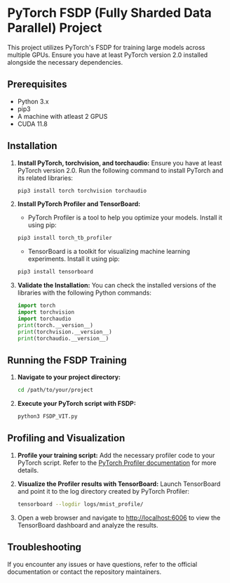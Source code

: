 # PyTorch FSDP (Fully Sharded Data Parallel) Project

This project utilizes PyTorch's FSDP for training large models across multiple GPUs. Ensure you have at least PyTorch version 2.0 installed alongside the necessary dependencies.

## Prerequisites

- Python 3.x
- pip3
- A machine with atleast 2 GPUS
- CUDA 11.8

## Installation

1. **Install PyTorch, torchvision, and torchaudio:**
   Ensure you have at least PyTorch version 2.0. Run the following command to install PyTorch and its related libraries:
    ```bash
    pip3 install torch torchvision torchaudio
    ```

2. **Install PyTorch Profiler and TensorBoard:**
    - PyTorch Profiler is a tool to help you optimize your models. Install it using pip:
    ```bash
    pip3 install torch_tb_profiler
    ```
    - TensorBoard is a toolkit for visualizing machine learning experiments. Install it using pip:
    ```bash
    pip3 install tensorboard
    ```

3. **Validate the Installation:**
    You can check the installed versions of the libraries with the following Python commands:
    ```python
    import torch
    import torchvision
    import torchaudio
    print(torch.__version__)
    print(torchvision.__version__)
    print(torchaudio.__version__)
    ```

## Running the FSDP Training

1. **Navigate to your project directory:**
    ```bash
    cd /path/to/your/project
    ```

2. **Execute your PyTorch script with FSDP:**
    ```bash
    python3 FSDP_VIT.py
    ```

## Profiling and Visualization

1. **Profile your training script:**
    Add the necessary profiler code to your PyTorch script. Refer to the [PyTorch Profiler documentation](https://pytorch.org/docs/stable/profiler.html) for more details.

2. **Visualize the Profiler results with TensorBoard:**
    Launch TensorBoard and point it to the log directory created by PyTorch Profiler:
    ```bash
    tensorboard --logdir logs/mnist_profile/

3. Open a web browser and navigate to [http://localhost:6006](http://localhost:6006) to view the TensorBoard dashboard and analyze the results.

## Troubleshooting

If you encounter any issues or have questions, refer to the official documentation or contact the repository maintainers.
